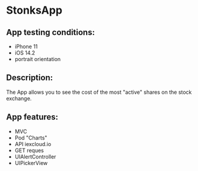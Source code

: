 # StonksApp

**App testing conditions:**
-----------------------------------
- iPhone 11
- iOS 14.2
- portrait orientation

**Description:**
-----------------------------------
The App allows you to see the cost of the most "active" shares on the stock exchange. 

**App features:**
-----------------------------------
- MVC
- Pod "Charts"
- API iexcloud.io
- GET reques
- UIAlertController
- UIPickerView
